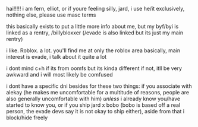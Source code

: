 

hai!!!!! i am fern, elliot, or if youre feeling silly, jard, i use he/it exclusively, nothing else, please use masc terms

this basically exists to put a little more info about me, but my byf/byi is linked as a rentry, /billybloxxer (/evade is also linked but its just my main rentry)

i like. Roblox. a lot. you'll find me at only the roblox area basically, main interest is evade, i talk about it quite a lot

i dont mind c+h if its from oomfs but its kinda different if not, itll be very awkward and i will most likely be comfused

i dont have a specific dni besides for these two things: if you associate with alekay (he makes me uncomfortable for a multitude of reasons, people are also generally uncomfortable with him) *unless* i already know you/have started to know you, or if you ship jard x bobo (bobo is based off a real person, the evade devs say it is not okay to ship either), aside from that i block/hide freely
